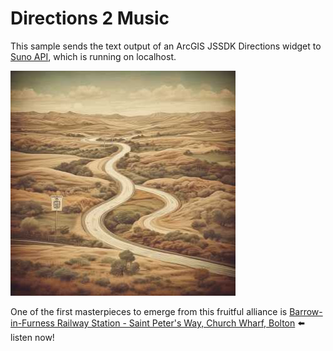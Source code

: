 # Directions 2 Music

This sample sends the text output of an ArcGIS JSSDK Directions widget to [Suno API](https://github.com/gcui-art/suno-api), which is running on localhost.

![Roundabout](assets/AtTheRoundabout.jpeg) 

One of the first masterpieces to emerge from this fruitful alliance is [Barrow-in-Furness Railway Station - Saint Peter's Way, Church Wharf, Bolton](https://suno.com/song/976a8b44-03db-43b5-8ca6-621f9ed6c24e) ⬅️ listen now!